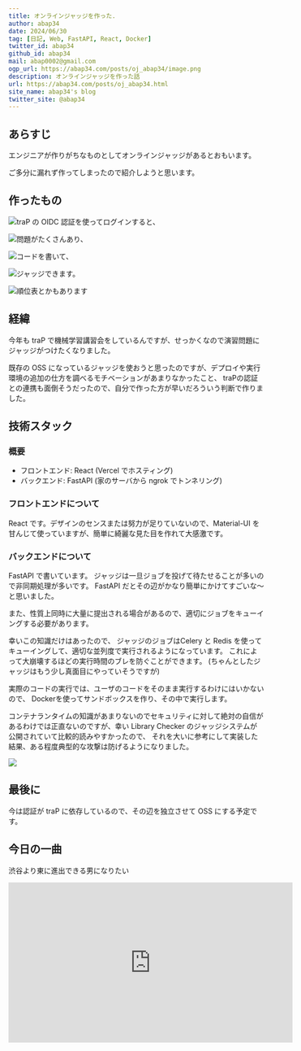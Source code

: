 ```yaml
---
title: オンラインジャッジを作った. 
author: abap34
date: 2024/06/30
tag: [日記, Web, FastAPI, React, Docker]
twitter_id: abap34
github_id: abap34
mail: abap0002@gmail.com
ogp_url: https://abap34.com/posts/oj_abap34/image.png
description: オンラインジャッジを作った話
url: https://abap34.com/posts/oj_abap34.html
site_name: abap34's blog
twitter_site: @abap34
---
```


## あらすじ

エンジニアが作りがちなものとしてオンラインジャッジがあるとおもいます。

ご多分に漏れず作ってしまったので紹介しようと思います。

## 作ったもの

![traP の OIDC 認証を使ってログインすると、](oj_abap34/image.png)

![問題がたくさんあり、](oj_abap34/image-1.png)

![コードを書いて、](oj_abap34/image-2.png)

![ジャッジできます。](oj_abap34/image-3.png)

![順位表とかもあります](oj_abap34/image-5.png)

## 経緯

今年も traP で機械学習講習会をしているんですが、せっかくなので演習問題にジャッジがつけたくなりました。

既存の OSS になっているジャッジを使おうと思ったのですが、デプロイや実行環境の追加の仕方を調べるモチベーションがあまりなかったこと、
traPの認証との連携も面倒そうだったので、自分で作った方が早いだろういう判断で作りました。

## 技術スタック

### 概要

- フロントエンド: React (Vercel でホスティング) 
- バックエンド: FastAPI (家のサーバから ngrok でトンネリング)

### フロントエンドについて

React です。デザインのセンスまたは努力が足りていないので、Material-UI を甘んじて使っていますが、簡単に綺麗な見た目を作れて大感激です。

### バックエンドについて

FastAPI で書いています。 ジャッジは一旦ジョブを投げて待たせることが多いので非同期処理が多いです。
FastAPI だとその辺がかなり簡単にかけてすごいな〜と思いました。


また、性質上同時に大量に提出される場合があるので、適切にジョブをキューイングする必要があります。

幸いこの知識だけはあったので、 ジャッジのジョブはCelery と Redis を使ってキューイングして、適切な並列度で実行されるようになっています。
これによって大崩壊するほどの実行時間のブレを防ぐことができます。 (ちゃんとしたジャッジはもう少し真面目にやっていそうですが)

実際のコードの実行では、ユーザのコードをそのまま実行するわけにはいかないので、 Dockerを使ってサンドボックスを作り、その中で実行します。

コンテナランタイムの知識があまりないのでセキュリティに対して絶対の自信があるわけでは正直ないのですが、幸い Library Checker のジャッジシステムが公開されていて比較的読みやすかったので、
それを大いに参考にして実装した結果、ある程度典型的な攻撃は防げるようになりました。

<a href="https://github.com/yosupo06/library-checker-judge"><img src="https://gh-card.dev/repos/yosupo06/library-checker-judge.svg"></a>


## 最後に

今は認証が traP に依存しているので、その辺を独立させて OSS にする予定です。

## 今日の一曲

渋谷より東に進出できる男になりたい

<iframe width="560" height="315" src="https://www.youtube.com/embed/KYvq8-xY1Gg?si=xbxsze8kJfULjrbI" title="YouTube video player" frameborder="0" allow="accelerometer; autoplay; clipboard-write; encrypted-media; gyroscope; picture-in-picture; web-share" referrerpolicy="strict-origin-when-cross-origin" allowfullscreen></iframe>